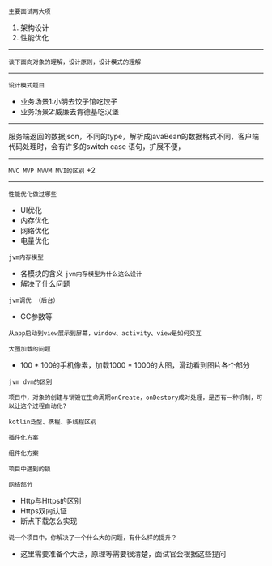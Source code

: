 
`主要面试两大项`
1. 架构设计
2. 性能优化
---

`谈下面向对象的理解，设计原则，设计模式的理解`  

---
`设计模式题目`
- 业务场景1:小明去饺子馆吃饺子
- 业务场景2:威廉去肯德基吃汉堡

--- 
服务端返回的数据json，不同的type，解析成javaBean的数据格式不同，客户端代码处理时，会有许多的switch case 语句，扩展不便，

--- 
`MVC MVP MVVM MVI的区别` +2

--- 
`性能优化做过哪些`
- UI优化
- 内存优化
- 网络优化
- 电量优化

`jvm内存模型`  
- 各模块的含义
`jvm内存模型为什么这么设计`
- 解决了什么问题

`jvm调优 （后台）`
- GC参数等

`从app启动到view展示到屏幕，window、activity、view是如何交互`  

`大图加载的问题`
- 100 * 100的手机像素，加载1000 * 1000的大图，滑动看到图片各个部分

`jvm dvm的区别` 

`项目中，对象的创建与销毁在生命周期onCreate，onDestory成对处理，是否有一种机制，可以让这个过程自动化?`

`kotlin泛型、携程、多线程区别` 

`插件化方案`

`组件化方案`

`项目中遇到的锁`

`网络部分`
- Http与Https的区别
- Https双向认证
- 断点下载怎么实现
 
`说一个项目中，你解决了一个什么大的问题，有什么样的提升？`
- 这里需要准备个大活，原理等需要很清楚，面试官会根据这些提问




